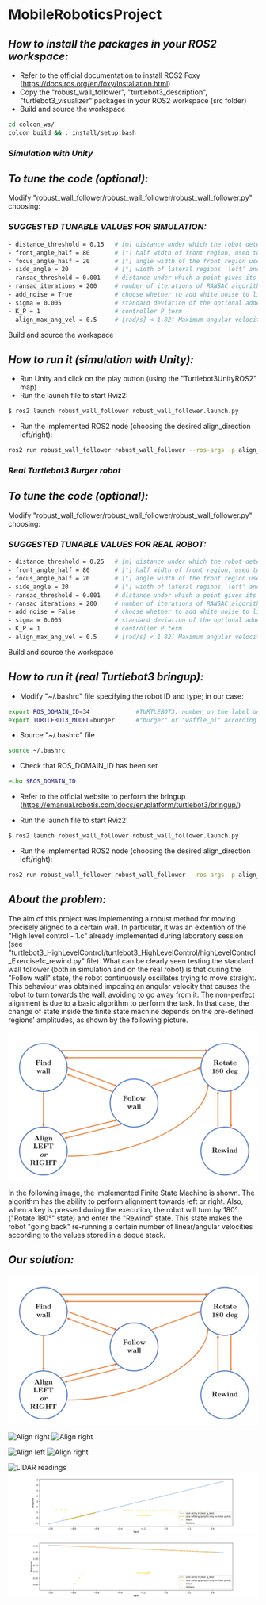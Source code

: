 # MobileRoboticsProject

## _How to install the packages in your ROS2 workspace:_
- Refer to the official documentation to install ROS2 Foxy (https://docs.ros.org/en/foxy/Installation.html)
- Copy the "robust_wall_follower", "turtlebot3_description", "turtlebot3_visualizer" packages in your ROS2 workspace (src folder)
- Build and source the workspace
```sh
cd colcon_ws/
colcon build && . install/setup.bash
```

### _Simulation with Unity_
## _To tune the code (optional):_
Modify "robust_wall_follower/robust_wall_follower/robust_wall_follower.py" choosing:

### _SUGGESTED TUNABLE VALUES FOR SIMULATION:_
```sh
- distance_threshold = 0.15   # [m] distance under which the robot detects a wall/obstacle
- front_angle_half = 80       # [°] half width of front region, used to detect and find walls in the surroundings 
- focus_angle_half = 20       # [°] angle width of the front region used in 'align left/right' state
- side_angle = 20             # [°] width of lateral regions 'left' and 'right'  
- ransac_threshold = 0.001    # distance under which a point gives its consensus to a line 
- ransac_iterations = 200     # number of iterations of RANSAC algorithm  
- add_noise = True            # choose whether to add white noise to lidar readings 
- sigma = 0.005               # standard deviation of the optional added white noise 
- K_P = 1                     # controller P term 
- align_max_ang_vel = 0.5     # [rad/s] < 1.82! Maximum angular velocity in 'align left/right' state (saturation) 
```
 
Build and source the workspace


## _How to run it (simulation with Unity):_
- Run Unity and click on the play button (using the "Turtlebot3UnityROS2" map)
- Run the launch file to start Rviz2:
```sh
$ ros2 launch robust_wall_follower robust_wall_follower.launch.py
```
- Run the implemented ROS2 node (choosing the desired align_direction left/right):
```sh
ros2 run robust_wall_follower robust_wall_follower --ros-args -p align_direction:=left
```


### _Real Turtlebot3 Burger robot_

## _To tune the code (optional):_
Modify "robust_wall_follower/robust_wall_follower/robust_wall_follower.py" choosing:

### _SUGGESTED TUNABLE VALUES FOR REAL ROBOT:_
```sh
- distance_threshold = 0.25   # [m] distance under which the robot detects a wall/obstacle
- front_angle_half = 80       # [°] half width of front region, used to detect and find walls in the surroundings 
- focus_angle_half = 20       # [°] angle width of the front region used in 'align left/right' state
- side_angle = 20             # [°] width of lateral regions 'left' and 'right'  
- ransac_threshold = 0.001    # distance under which a point gives its consensus to a line 
- ransac_iterations = 200     # number of iterations of RANSAC algorithm  
- add_noise = False           # choose whether to add white noise to lidar readings (NO need to add noise on the real lidar)
- sigma = 0.005               # standard deviation of the optional added white noise (NOT USED)
- K_P = 1                     # controller P term 
- align_max_ang_vel = 0.5     # [rad/s] < 1.82! Maximum angular velocity in 'align left/right' state (saturation) 
```  
Build and source the workspace


## _How to run it (real Turtlebot3 bringup):_
- Modify "~/.bashrc" file specifying the robot ID and type; in our case:
```sh
export ROS_DOMAIN_ID=34             #TURTLEBOT3; number on the label on the robot!
export TURTLEBOT3_MODEL=burger      #"burger" or "waffle_pi" according to which robot you use
```
- Source "~/.bashrc" file
```sh
source ~/.bashrc
```
- Check that ROS_DOMAIN_ID has been set
```sh
echo $ROS_DOMAIN_ID 
```

- Refer to the official website to perform the bringup (https://emanual.robotis.com/docs/en/platform/turtlebot3/bringup/)


- Run the launch file to start Rviz2:
```sh
$ ros2 launch robust_wall_follower robust_wall_follower.launch.py
```
- Run the implemented ROS2 node (choosing the desired align_direction left/right):
```sh
ros2 run robust_wall_follower robust_wall_follower --ros-args -p align_direction:=left
```


## _About the problem:_
The aim of this project was implementing a robust method for moving precisely aligned to a certain wall. In particular, it was an extention of the "High level control - 1.c" already implemented during laboratory session (see "turtlebot3_HighLevelControl/turtlebot3_HighLevelControl/highLevelControl_Exercise1c_rewind.py" file). What can be clearly seen testing the standard wall follower (both in simulation and on the real robot) is that during the "Follow wall" state, the robot continuously oscillates trying to move straight. This behaviour was obtained imposing an angular velocity that causes the robot to turn towards the wall, avoiding to go away from it. The non-perfect alignment is due to a basic algorithm to perform the task. In that case, the change of state inside the finite state machine depends on the pre-defined regions' amplitudes, as shown by the following picture.

<img src="github_images/fsm.png" alt="regions" width="600" align="middle"/>


In the following image, the implemented Finite State Machine is shown. The algorithm has the ability to perform alignment towards left or right. Also, when a key is pressed during the execution, the robot will turn by 180° ("Rotate 180°" state) and enter the "Rewind" state. This state makes the robot "going back" re-running a certain number of linear/angular velocities according to the values stored in a deque stack.

## _Our solution:_

<img src="github_images/fsm.png" alt="FSM" width="600" align="middle"/>

![Align right](github_images/align_right.gif)
![Align right](github_images/align_right_rviz.gif)

![Align left](github_images/align_left.gif)
![Align right](github_images/align_left_rviz.gif)

![LIDAR readings](github_images/lidarReadings_MAP_CENTER.json.png)
![RANSAC 1](github_images/Multiline_plot1.png)
![RANSAC 2](github_images/Multiline_plot2.png)

